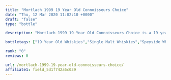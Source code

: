 ```yaml
---
title: "Mortlach 1999 19 Year Old Connoisseurs Choice"
date: "Thu, 12 Mar 2020 11:02:10 +0000"
draft: "false"
type: "bottle"

description: "Mortlach 1999 19 Year Old Connoisseurs Choice is a 19 year old single malt whisky from the Mortlach whisky distillery (located in the Speyside region). The best price currently available is from for only £ we don't have any review data for this single malt whisky yet, let us know what you think in the comments below."

bottletags: ["19 Year Old Whiskies","Single Malt Whiskies","Speyside Whiskies","Spirit Caramel (E150A)","Vintage 1999 - Whiskies made in 1999","Whiskies may contain Spirit Caramel (E150A)"]

rank: "0"
reviews: 0

url: /mortlach-1999-19-year-old-connoisseurs-choice/
affiliate1: field_5d1f742a5c039
---
```



